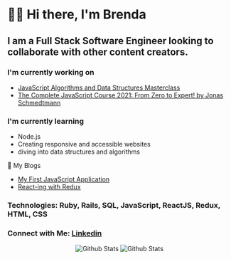 # 👋🏻 Hi there, I'm Brenda

## I am a Full Stack Software Engineer looking to collaborate with other content creators.

### I'm currently working on

- [JavaScript Algorithms and Data Structures Masterclass](https://www.udemy.com/course/js-algorithms-and-data-structures-masterclass/)
- [The Complete JavaScript Course 2021: From Zero to Expert! by Jonas Schmedtmann](https://www.udemy.com/course/the-complete-javascript-course/)

### I'm currently learning

- Node.js
- Creating responsive and accessible websites
- diving into data structures and algorithms

📕 My Blogs

<!-- BLOG-POST-LIST:START -->

- [My First JavaScript Application](https://brendaferrufino-22455.medium.com/my-javascript-learning-journey-729dd32a5b20)
- [React-ing with Redux](https://brenda-ferrufino.medium.com/react-redux-project-9a7f6a215ee8)

<!-- BLOG-POST-LIST:END -->

### Technologies: Ruby, Rails, SQL, JavaScript, ReactJS, Redux, HTML, CSS

### Connect with Me: [Linkedin](https://www.linkedin.com/in/brendaferrufino)

<div align="center">

<img align="center space-around" alt="Github Stats" src="https://github-readme-stats.vercel.app/api/top-langs/?username=ferrufinob&theme=onedark"/>

<img align="center space-around" alt="Github Stats" src="https://github-readme-stats.vercel.app/api?username=ferrufinob&show_icons=true&theme=onedark"/>

</div>
